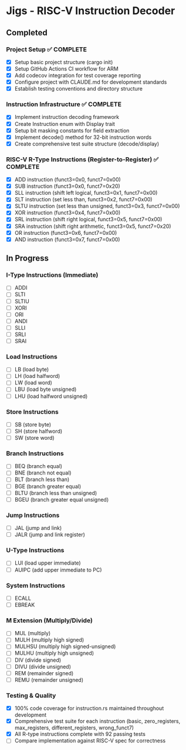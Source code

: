 # Jigs - RISC-V Instruction Decoder

## Completed

### Project Setup ✅ COMPLETE
- [x] Setup basic project structure (cargo init)
- [x] Setup GitHub Actions CI workflow for ARM
- [x] Add codecov integration for test coverage reporting
- [x] Configure project with CLAUDE.md for development standards
- [x] Establish testing conventions and directory structure

### Instruction Infrastructure ✅ COMPLETE
- [x] Implement instruction decoding framework
- [x] Create Instruction enum with Display trait
- [x] Setup bit masking constants for field extraction
- [x] Implement decode() method for 32-bit instruction words
- [x] Create comprehensive test suite structure (decode/display)

### RISC-V R-Type Instructions (Register-to-Register) ✅ COMPLETE
- [x] ADD instruction (funct3=0x0, funct7=0x00)
- [x] SUB instruction (funct3=0x0, funct7=0x20)
- [x] SLL instruction (shift left logical, funct3=0x1, funct7=0x00)
- [x] SLT instruction (set less than, funct3=0x2, funct7=0x00)
- [x] SLTU instruction (set less than unsigned, funct3=0x3, funct7=0x00)
- [x] XOR instruction (funct3=0x4, funct7=0x00)
- [x] SRL instruction (shift right logical, funct3=0x5, funct7=0x00)
- [x] SRA instruction (shift right arithmetic, funct3=0x5, funct7=0x20)
- [x] OR instruction (funct3=0x6, funct7=0x00)
- [x] AND instruction (funct3=0x7, funct7=0x00)

## In Progress

### I-Type Instructions (Immediate)
- [ ] ADDI
- [ ] SLTI
- [ ] SLTIU
- [ ] XORI
- [ ] ORI
- [ ] ANDI
- [ ] SLLI
- [ ] SRLI
- [ ] SRAI

### Load Instructions
- [ ] LB (load byte)
- [ ] LH (load halfword)
- [ ] LW (load word)
- [ ] LBU (load byte unsigned)
- [ ] LHU (load halfword unsigned)

### Store Instructions
- [ ] SB (store byte)
- [ ] SH (store halfword)
- [ ] SW (store word)

### Branch Instructions
- [ ] BEQ (branch equal)
- [ ] BNE (branch not equal)
- [ ] BLT (branch less than)
- [ ] BGE (branch greater equal)
- [ ] BLTU (branch less than unsigned)
- [ ] BGEU (branch greater equal unsigned)

### Jump Instructions
- [ ] JAL (jump and link)
- [ ] JALR (jump and link register)

### U-Type Instructions
- [ ] LUI (load upper immediate)
- [ ] AUIPC (add upper immediate to PC)

### System Instructions
- [ ] ECALL
- [ ] EBREAK

### M Extension (Multiply/Divide)
- [ ] MUL (multiply)
- [ ] MULH (multiply high signed)
- [ ] MULHSU (multiply high signed-unsigned)
- [ ] MULHU (multiply high unsigned)
- [ ] DIV (divide signed)
- [ ] DIVU (divide unsigned)
- [ ] REM (remainder signed)
- [ ] REMU (remainder unsigned)

### Testing & Quality
- [x] 100% code coverage for instruction.rs maintained throughout development
- [x] Comprehensive test suite for each instruction (basic, zero_registers, max_registers, different_registers, wrong_funct7)
- [x] All R-type instructions complete with 92 passing tests
- [ ] Compare implementation against RISC-V spec for correctness